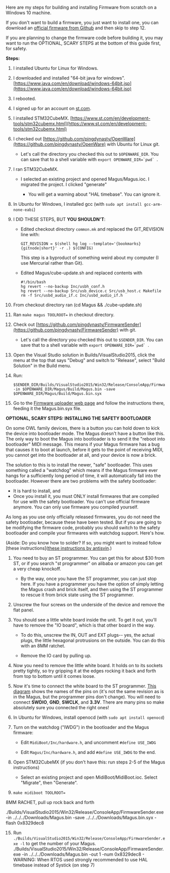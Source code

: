 Here are my steps for building and installing Firmware from scratch on a Windows 10 machine.

If you don't want to build a firmware, you just want to install one, you can download an [official firmware from Github](https://github.com/pingdynasty/OpenWare/releases) and then skip to step 12.

If you are planning to change the firmware code before building it, you may want to run the OPTIONAL, SCARY STEPS at the bottom of this guide first, for safety.

**Steps:**

1. I installed Ubuntu for Linux for Windows.

2. I downloaded and installed "64-bit java for windows". [https://www.java.com/en/download/windows-64bit.jsp](https://www.java.com/en/download/windows-64bit.jsp)

3. I rebooted.

4. I signed up for an account on [st.com](https://www.st.com).

5. I installed STM32CubeMX. [https://www.st.com/en/development-tools/stm32cubemx.html](https://www.st.com/en/development-tools/stm32cubemx.html)

6. I checked out [https://github.com/pingdynasty/OpenWare](https://github.com/pingdynasty/OpenWare) with Ubuntu for Linux git.

	- Let's call the directory you checked this out to `$OPENWARE_DIR`. You can save that to a shell variable with ```export OPENWARE_DIR=`pwd` ```.

7. I ran STM32CubeMX.

	- I selected an existing project and opened Magus/Magus.ioc. I migrated the project. I clicked "generate"

		- You will get a warning about "HAL timebase". You can ignore it.

8. In Ubuntu for Windows, I installed gcc (with `sudo apt install gcc-arm-none-eabi`)

9. I DID THESE STEPS, BUT **YOU SHOULDN'T**:

	* Edited checkout directory `common.mk` and replaced the GIT_REVISION line with:

          GIT_REVISION = $(shell hg log --template='{bookmarks} {gitnode|short}' -r .) $(CONFIG)

    	This step is a byproduct of something weird about my computer (I use Mercurial rather than Git).

   	* Edited Magus/cube-update.sh and replaced contents with

          #!/bin/bash
          hg revert --no-backup Inc/usbh_conf.h
          hg revert --no-backup Src/usb_device.c Src/usb_host.c Makefile
          rm -f Src/usbd_audio_if.c Inc/usbd_audio_if.h

10. From checkout directory ran (cd Magus && ./cube-update.sh)

11. Ran `make magus TOOLROOT=` in checkout directory.

12. Check out [https://github.com/pingdynasty/FirmwareSender](https://github.com/pingdynasty/FirmwareSender) with git.

	- Let's call the directory you checked this out to `$SENDER_DIR`. You can save that to a shell variable with ```export OPENWARE_DIR=`pwd` ```.

13. Open the Visual Studio solution in Builds/VisualStudio2015, click the menu at the top that says "Debug" and switch to "Release", select "Build Solution" in the Build menu.

14. Run:

        $SENDER_DIR/Builds/VisualStudio2015/Win32/Release/ConsoleApp/FirmwareSender.exe -in $OPENWARE_DIR/Magus/Build/Magus.bin -save $OPENWARE_DIR/Magus/Build/Magus.bin.syx

15. Go to the [Firmware uploader web page](https://pingdynasty.github.io/OwlWebControl/firmware.html) and follow the instructions there, feeding it the Magus.bin.syx file.

**OPTIONAL, SCARY STEPS: INSTALLING THE SAFETY BOOTLOADER**

On some OWL family devices, there is a button you can hold down to kick the device into bootloader mode. The Magus doesn't have a button like this. The only way to boot the Magus into bootloader is to send it the "reboot into bootloader" MIDI message. This means if your Magus firmware has a bug that causes it to boot at launch, before it gets to the point of receiving MIDI, you cannot get into the bootloader at all, and your device is now a brick.

The solution to this is to install the newer, "safe" bootloader. This uses something called a "watchdog" which means if the Magus firmware ever hangs for a sufficiently long period of time, it will automatically fall into the bootloader. However there are two problems with the safety bootloader:

- It is hard to install, and
- Once you install it, you must ONLY install firmwares that are compiled for use with the safety bootloader. You can't use official firmware anymore. You can only use firmware you compiled yourself.

As long as you use only officially released firmwares, you do not need the safety bootloader, because these have been tested. But if you are going to be modifying the firmware code, probably you should switch to the safety bootloader and compile your firmwares with watchdog support. Here's how.

(Aside: Do you know how to solder? If so, you might want to instead follow [these instructions]([these instructions by antisvin](https://community.rebeltech.org/t/connecting-programmer-to-magus/1433/1).)

1. You need to buy an ST programmer. You can get this for about $30 from ST, or if you search "st programmer" on alibaba or amazon you can get a very cheap knockoff.

	- By the way, once you have the ST programmer, you can just stop here. If you have a programmer you have the option of simply letting the Magus crash and brick itself, and then using the ST programmer to rescue it from brick state using the ST programmer.

2. Unscrew the four screws on the underside of the device and remove the flat panel.

3. You should see a little white board inside the unit. To get it out, you'll have to remove the "IO board", which is that other board in the way.

    - To do this, unscrew the IN, OUT and EXT plugs-- yes, the actual plugs, the little hexagonal protrusions on the outside. You can do this with an 8MM ratchet.

    - Remove the IO card by pulling up.

4. Now you need to remove the little white board. It holds on to its sockets pretty tightly, so try gripping it at the edges rocking it back and forth from top to bottom until it comes loose.

5. Now it's time to connect the white board to the ST programmer. [This diagram](https://github.com/pingdynasty/OpenWareLab/blob/master/OWL_Digital/Legacy/Owl-digital-pinout.pdf) shows the names of the pins on (it's not the same revision as is in the Magus, but the programmer pins don't change). You will need to connect **SWDIO**, **GND**, **SWCLK**, and **3.3V**. There are many pins so make absolutely sure you connected the right ones! 

6. In Ubuntu for Windows, install openocd (with `sudo apt install openocd`)

7. Turn on the watchdog ("IWDG") in the bootloader and the Magus firmware:

    - Edit `MidiBoot/Inc/hardware.h`, and uncomment `#define USE_IWDG`

    - Edit `Magus/Inc/hardware.h`, and add `#define USE_IWDG` to the end.

8. Open STM32CubeMX (if you don't have this: run steps 2-5 of the Magus instructions)

    - Select an existing project and open MidiBoot/MidiBoot.ioc. Select "Migrate", then "Generate".

8. `make midiboot TOOLROOT=`

8MM RACHET, pull up
rock back and forth

./Builds/VisualStudio2015/Win32/Release/ConsoleApp/FirmwareSender.exe -in ../../../Downloads/Magus.bin -save ../../../Downloads/Magus.bin.syx -flash 0x8329dec8

15. Run `./Builds/VisualStudio2015/Win32/Release/ConsoleApp/FirmwareSender.exe -l` to get the number of your Magus.
./Builds/VisualStudio2015/Win32/Release/ConsoleApp/FirmwareSender.exe -in ../../../Downloads/Magus.bin -out 1 -num 0x8329dec8
		- WARNING: When RTOS used strongly recommended to use HAL timebase instead of Systick
		(on step 7)